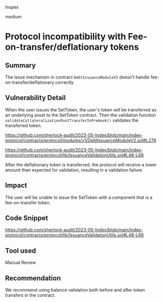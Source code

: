 Inspex

medium

# Protocol incompatibility with Fee-on-transfer/deflationary tokens

## Summary
The issue mechanism in contract `DebtIssuanceModuleV2` doesn't handle fee-on-transfer/deflationary correctly.


## Vulnerability Detail
When the user issues the SetToken, the user's token will be transferred as an underlying asset to the SetToken contract. Then the validation function `validateCollateralizationPostTransferInPreHook()` validates the transferred token.

https://github.com/sherlock-audit/2023-05-Index/blob/main/index-protocol/contracts/protocol/modules/v1/DebtIssuanceModuleV2.sol#L276

https://github.com/sherlock-audit/2023-05-Index/blob/main/index-protocol/contracts/protocol/lib/IssuanceValidationUtils.sol#L48-L66

After the deflationary token is transferred, the protocol will receive a lower amount than expected for validation, resulting in a validation failure.



## Impact
The user will be unable to issue the SetToken with a component that is a fee-on-transfer token.

## Code Snippet
https://github.com/sherlock-audit/2023-05-Index/blob/main/index-protocol/contracts/protocol/lib/IssuanceValidationUtils.sol#L48-L66

## Tool used

Manual Review

## Recommendation
We recommend using balance validation both before and after token transfers in the contract.